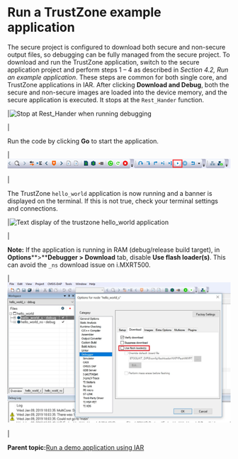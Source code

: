 # Run a TrustZone example application

The secure project is configured to download both secure and non-secure output files, so debugging can be fully managed from the secure project. To download and run the TrustZone application, switch to the secure application project and perform steps 1 – 4 as described in *Section 4.2, Run an example application*. These steps are common for both single core, and TrustZone applications in IAR. After clicking **Download and Debug**, both the secure and non-secure images are loaded into the device memory, and the secure application is executed. It stops at the `Rest_Hander` function.

|![](../images/stop_at_rest_hander_when_running_debugging_lpc55xx.png "Stop at Rest_Hander when running
									debugging")

|

Run the code by clicking **Go** to start the application.

|![](../images/go_button_lpc55xx.png "Go button")

|

The TrustZone `hello_world` application is now running and a banner is displayed on the terminal. If this is not true, check your terminal settings and connections.

|![](../images/text_display_trustzone_hello_world_application.png "Text display of the trustzone hello_world
									application")

|

**Note:** If the application is running in RAM \(debug/release build target\), in **Options****\>****Debugger \> Download** tab, disable **Use flash loader\(s\)**. This can avoid the `_ns` download issue on i.MXRT500.

|![](../images/disable_use_flash_loaders_imxrt600.jpg "Disabling Use flash loader(s)")

|

**Parent topic:**[Run a demo application using IAR](../topics/run_a_demo_application_using_iar.md)

